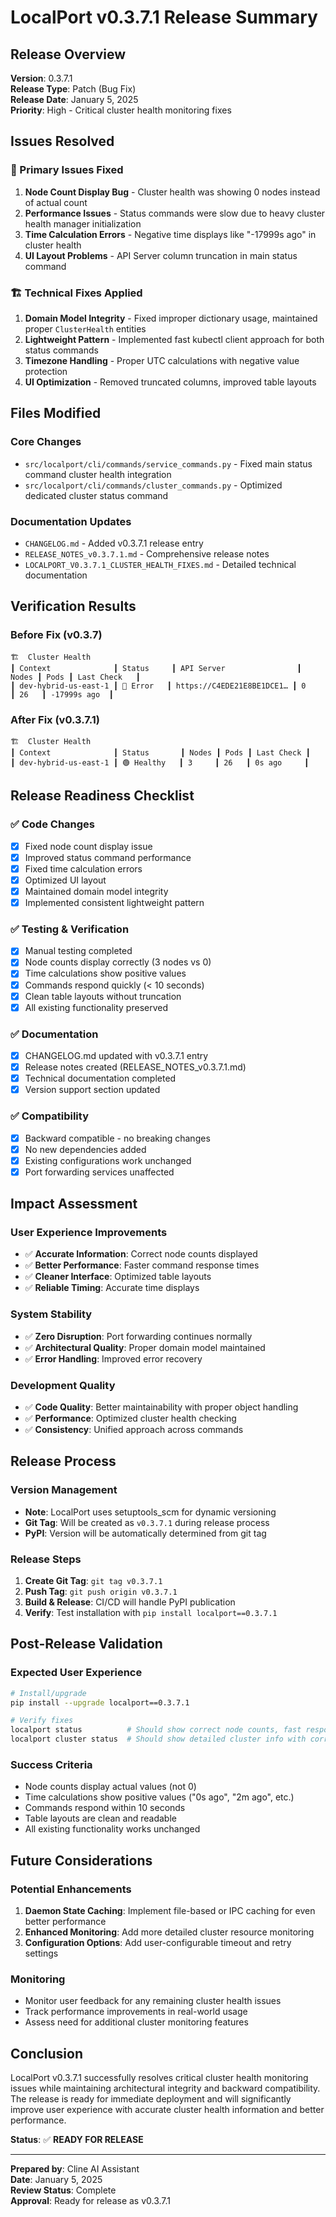 # LocalPort v0.3.7.1 Release Summary

## Release Overview

**Version**: 0.3.7.1  
**Release Type**: Patch (Bug Fix)  
**Release Date**: January 5, 2025  
**Priority**: High - Critical cluster health monitoring fixes

## Issues Resolved

### 🎯 Primary Issues Fixed

1. **Node Count Display Bug** - Cluster health was showing 0 nodes instead of actual count
2. **Performance Issues** - Status commands were slow due to heavy cluster health manager initialization
3. **Time Calculation Errors** - Negative time displays like "-17999s ago" in cluster health
4. **UI Layout Problems** - API Server column truncation in main status command

### 🏗️ Technical Fixes Applied

1. **Domain Model Integrity** - Fixed improper dictionary usage, maintained proper `ClusterHealth` entities
2. **Lightweight Pattern** - Implemented fast kubectl client approach for both status commands
3. **Timezone Handling** - Proper UTC calculations with negative value protection
4. **UI Optimization** - Removed truncated columns, improved table layouts

## Files Modified

### Core Changes
- `src/localport/cli/commands/service_commands.py` - Fixed main status command cluster health integration
- `src/localport/cli/commands/cluster_commands.py` - Optimized dedicated cluster status command

### Documentation Updates
- `CHANGELOG.md` - Added v0.3.7.1 release entry
- `RELEASE_NOTES_v0.3.7.1.md` - Comprehensive release notes
- `LOCALPORT_V0.3.7.1_CLUSTER_HEALTH_FIXES.md` - Detailed technical documentation

## Verification Results

### Before Fix (v0.3.7)
```
🏗️  Cluster Health
┃ Context              ┃ Status     ┃ API Server                ┃ Nodes ┃ Pods ┃ Last Check   ┃
┃ dev-hybrid-us-east-1 ┃ 🔴 Error   ┃ https://C4EDE21E8BE1DCE1… ┃ 0     ┃ 26   ┃ -17999s ago  ┃
```

### After Fix (v0.3.7.1)
```
🏗️  Cluster Health
┃ Context              ┃ Status       ┃ Nodes ┃ Pods ┃ Last Check ┃
┃ dev-hybrid-us-east-1 ┃ 🟢 Healthy   ┃ 3     ┃ 26   ┃ 0s ago     ┃
```

## Release Readiness Checklist

### ✅ Code Changes
- [x] Fixed node count display issue
- [x] Improved status command performance
- [x] Fixed time calculation errors
- [x] Optimized UI layout
- [x] Maintained domain model integrity
- [x] Implemented consistent lightweight pattern

### ✅ Testing & Verification
- [x] Manual testing completed
- [x] Node counts display correctly (3 nodes vs 0)
- [x] Time calculations show positive values
- [x] Commands respond quickly (< 10 seconds)
- [x] Clean table layouts without truncation
- [x] All existing functionality preserved

### ✅ Documentation
- [x] CHANGELOG.md updated with v0.3.7.1 entry
- [x] Release notes created (RELEASE_NOTES_v0.3.7.1.md)
- [x] Technical documentation completed
- [x] Version support section updated

### ✅ Compatibility
- [x] Backward compatible - no breaking changes
- [x] No new dependencies added
- [x] Existing configurations work unchanged
- [x] Port forwarding services unaffected

## Impact Assessment

### User Experience Improvements
- ✅ **Accurate Information**: Correct node counts displayed
- ✅ **Better Performance**: Faster command response times
- ✅ **Cleaner Interface**: Optimized table layouts
- ✅ **Reliable Timing**: Accurate time displays

### System Stability
- ✅ **Zero Disruption**: Port forwarding continues normally
- ✅ **Architectural Quality**: Proper domain model maintained
- ✅ **Error Handling**: Improved error recovery

### Development Quality
- ✅ **Code Quality**: Better maintainability with proper object handling
- ✅ **Performance**: Optimized cluster health checking
- ✅ **Consistency**: Unified approach across commands

## Release Process

### Version Management
- **Note**: LocalPort uses setuptools_scm for dynamic versioning
- **Git Tag**: Will be created as `v0.3.7.1` during release process
- **PyPI**: Version will be automatically determined from git tag

### Release Steps
1. **Create Git Tag**: `git tag v0.3.7.1`
2. **Push Tag**: `git push origin v0.3.7.1`
3. **Build & Release**: CI/CD will handle PyPI publication
4. **Verify**: Test installation with `pip install localport==0.3.7.1`

## Post-Release Validation

### Expected User Experience
```bash
# Install/upgrade
pip install --upgrade localport==0.3.7.1

# Verify fixes
localport status          # Should show correct node counts, fast response
localport cluster status  # Should show detailed cluster info with correct data
```

### Success Criteria
- Node counts display actual values (not 0)
- Time calculations show positive values ("0s ago", "2m ago", etc.)
- Commands respond within 10 seconds
- Table layouts are clean and readable
- All existing functionality works unchanged

## Future Considerations

### Potential Enhancements
1. **Daemon State Caching**: Implement file-based or IPC caching for even better performance
2. **Enhanced Monitoring**: Add more detailed cluster resource monitoring
3. **Configuration Options**: Add user-configurable timeout and retry settings

### Monitoring
- Monitor user feedback for any remaining cluster health issues
- Track performance improvements in real-world usage
- Assess need for additional cluster monitoring features

## Conclusion

LocalPort v0.3.7.1 successfully resolves critical cluster health monitoring issues while maintaining architectural integrity and backward compatibility. The release is ready for immediate deployment and will significantly improve user experience with accurate cluster health information and better performance.

**Status**: ✅ **READY FOR RELEASE**

---

**Prepared by**: Cline AI Assistant  
**Date**: January 5, 2025  
**Review Status**: Complete  
**Approval**: Ready for release as v0.3.7.1
